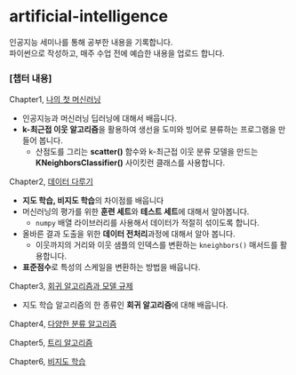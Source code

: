 # artificial-intelligence
인공지능 세미나를 통해 공부한 내용을 기록합니다.<br>
파이썬으로 작성하고, 매주 수업 전에 예습한 내용을 업로드 합니다.

### **[챕터 내용]**<br>
Chapter1, [나의 첫 머신러닝](https://jinuk.notion.site/Chapter1-e874885eb8674481940058ab5a60821d)
- 인공지능과 머신러닝 딥러닝에 대해서 배웁니다.
- **k-최근접 이웃 알고리즘**을 활용하여 생선을 도미와 빙어로 뷴류하는 프로그램을 만들어 봅니다.
  - 산점도를 그리는 **scatter()** 함수와 k-최근접 이웃 분류 모델을 만드는 
  **KNeighborsClassifier()** 사이킷런 클래스를 사용합니다.

Chapter2, [데이터 다루기](https://jinuk.notion.site/Chapter2-42672a35b55545c1ac93e0153cdbfd04)
- **지도 학습, 비지도 학습**의 차이점를 배웁니다
- 머신러닝의 평가를 위한 **훈련 세트**와 **테스트 세트**에 대해서 알아봅니다.
  - `numpy` 배열 라이브러리를 사용해서 데이터가 적절히 섞이도록 합니다.
- 올바른 결과 도출을 위한 **데이터 전처리**과정에 대해서 알아 봅니다.
  - 이웃까지의 거리와 이웃 샘플의 인덱스를 변환하는 `kneighbors()` 매서드를 활용합니다.
- **표준점수**로 특성의 스케일을 변환하는 방법을 배웁니다.

Chapter3, [회귀 알고리즘과 모델 규제](https://jinuk.notion.site/Chapter3-c1a728d46ace4e1183560fc4a47bc6bd)
- 지도 학습 알고리즘의 한 종류인 **회귀 알고리즘**에 대해 배웁니다.



Chapter4, [다양한 분류 알고리즘](https://jinuk.notion.site/Chapter4-81bad12440464d1eb0d4e33e4b395cae)


Chapter5, [트리 알고리즘](https://jinuk.notion.site/Chapter5-c0084b46f731475b8e2f97d60f7e8ad1)


Chapter6, [비지도 학습](https://jinuk.notion.site/Chapter6-eea0b547b0d54a8bbdce7d337e26f475) 